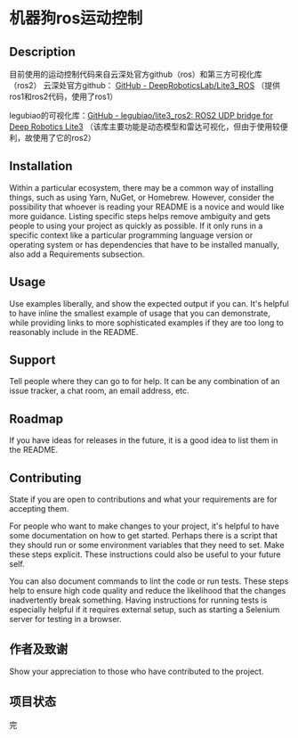 # 机器狗ros运动控制

## Description
目前使用的运动控制代码来自云深处官方github（ros）和第三方可视化库（ros2）
云深处官方github：   [GitHub - DeepRoboticsLab/Lite3_ROS](https://github.com/DeepRoboticsLab/Lite3_ROS)                     （提供ros1和ros2代码，使用了ros1）

legubiao的可视化库：[GitHub - legubiao/lite3_ros2: ROS2 UDP bridge for Deep Robotics Lite3](https://github.com/legubiao/lite3_ros2) （该库主要功能是动态模型和雷达可视化，但由于使用较便利，故使用了它的ros2）


## Installation
Within a particular ecosystem, there may be a common way of installing things, such as using Yarn, NuGet, or Homebrew. However, consider the possibility that whoever is reading your README is a novice and would like more guidance. Listing specific steps helps remove ambiguity and gets people to using your project as quickly as possible. If it only runs in a specific context like a particular programming language version or operating system or has dependencies that have to be installed manually, also add a Requirements subsection.

## Usage
Use examples liberally, and show the expected output if you can. It's helpful to have inline the smallest example of usage that you can demonstrate, while providing links to more sophisticated examples if they are too long to reasonably include in the README.

## Support
Tell people where they can go to for help. It can be any combination of an issue tracker, a chat room, an email address, etc.

## Roadmap
If you have ideas for releases in the future, it is a good idea to list them in the README.

## Contributing
State if you are open to contributions and what your requirements are for accepting them.

For people who want to make changes to your project, it's helpful to have some documentation on how to get started. Perhaps there is a script that they should run or some environment variables that they need to set. Make these steps explicit. These instructions could also be useful to your future self.

You can also document commands to lint the code or run tests. These steps help to ensure high code quality and reduce the likelihood that the changes inadvertently break something. Having instructions for running tests is especially helpful if it requires external setup, such as starting a Selenium server for testing in a browser.

## 作者及致谢
Show your appreciation to those who have contributed to the project.

## 项目状态
完
